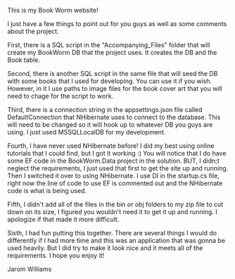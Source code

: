 This is my Book Worm website!

I just have a few things to point out for you guys as well as some comments about the project.

First, there is a SQL script in the "Accompanying_Files" folder that will create my BookWorm DB
that the project uses. It creates the DB and the Book table.

Second, there is another SQL script in the same file that will seed the DB with some books that I
used for developing. You can use it if you wish. However, in it I use paths to image files for the
book cover art that you will need to chage for the script to work.

Third, there is a connection string in the appsettings.json file called DefaultConnection that NHibernate
uses to connect to the database. This will need to be changed so it will hook up to whatever DB you
guys are using. I just used MSSQLLocalDB for my development.

Fourth, I have never used NHibernate before! I did my best using online tutorials that I could find, but I
got it working :) You will notice that I do have some EF code in the BookWorm.Data project in the solution.
BUT, I didn;t neglect the requirements, I just used that first to get the site up and running. Then I
switched it over to using NHibernate. I use DI in the startup.cs file, right now the line of code to use EF
is commented out and the NHibernate code is what is being used.

Fifth, I didn't add all of the files in the bin or obj folders to my zip file to cut down on its size, I figured
you wouldn't need it to get it up and running. I apologize if that made it more difficult.

Sixth, I had fun putting this together. There are several things I would do differently if I had more time and
this was an application that was gonna be used heavily. But I did try to make it look nice and it meets all of
the requirements. I hope you enjoy it!

Jarom Williams